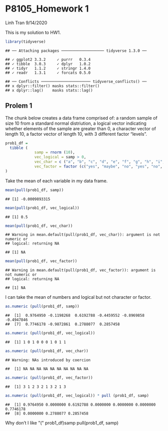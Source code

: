 P8105\_Homework 1
================
Linh Tran
9/14/2020

This is my solution to HW1.

``` r
library(tidyverse)
```

    ## ── Attaching packages ─────────────────── tidyverse 1.3.0 ──

    ## ✓ ggplot2 3.3.2     ✓ purrr   0.3.4
    ## ✓ tibble  3.0.3     ✓ dplyr   1.0.2
    ## ✓ tidyr   1.1.2     ✓ stringr 1.4.0
    ## ✓ readr   1.3.1     ✓ forcats 0.5.0

    ## ── Conflicts ────────────────────── tidyverse_conflicts() ──
    ## x dplyr::filter() masks stats::filter()
    ## x dplyr::lag()    masks stats::lag()

## Prolem 1

The chunk below creates a data frame comprised of: a random sample of
size 10 from a standard normal distriution, a logical vector indicating
whether elements of the sample are greater than 0, a character vector of
length 10, a factor vector of length 10, with 3 different factor
“levels”.

``` r
prob1_df = 
  tibble (
             samp = rnorm (10),
             vec_logical = samp > 0,
             vec_char = c ("a", "b", "c", "d", "e", "f", "g", "h", "i", "j"),
             vec_factor = factor (c("yes", "maybe", "no", "yes", "no", "maybe", "yes", "no", "maybe", "yes"))
)
```

Take the mean of each variable in my data frame.

``` r
mean(pull(prob1_df, samp))
```

    ## [1] -0.0009893315

``` r
mean(pull(prob1_df, vec_logical))
```

    ## [1] 0.5

``` r
mean(pull(prob1_df, vec_char))
```

    ## Warning in mean.default(pull(prob1_df, vec_char)): argument is not numeric or
    ## logical: returning NA

    ## [1] NA

``` r
mean(pull(prob1_df, vec_factor))
```

    ## Warning in mean.default(pull(prob1_df, vec_factor)): argument is not numeric or
    ## logical: returning NA

    ## [1] NA

I can take the mean of numbers and logical but not character or factor.

``` r
as.numeric (pull(prob1_df, samp))
```

    ##  [1]  0.9764950 -0.1198268  0.6192788 -0.4459552 -0.8969858 -0.4947846
    ##  [7]  0.7746178 -0.9872861  0.2788077  0.2857458

``` r
as.numeric (pull(prob1_df, vec_logical))
```

    ##  [1] 1 0 1 0 0 0 1 0 1 1

``` r
as.numeric (pull(prob1_df, vec_char))
```

    ## Warning: NAs introduced by coercion

    ##  [1] NA NA NA NA NA NA NA NA NA NA

``` r
as.numeric (pull(prob1_df, vec_factor))
```

    ##  [1] 3 1 2 3 2 1 3 2 1 3

``` r
as.numeric (pull(prob1_df, vec_logical)) * pull (prob1_df, samp)
```

    ##  [1] 0.9764950 0.0000000 0.6192788 0.0000000 0.0000000 0.0000000 0.7746178
    ##  [8] 0.0000000 0.2788077 0.2857458

Why don’t I like "\(" prob1_df\)samp pull(prob1\_df, samp)
